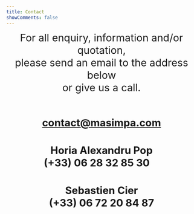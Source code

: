```yaml
---
title: Contact
showComments: false
---
```

<p style='margin:0cm;font-size:16px;text-align:center;'><span style="font-size:27px;">For all enquiry, information and/or quotation,</span></p>
<p style='margin:0cm;font-size:16px;text-align:center;'><span style="font-size:27px;">please send an email to the address below</span></p>
<p style='margin:0cm;font-size:16px;text-align:center;'><span style="font-size:27px;">or give us a call.</span></p>
<p style='margin:0cm;font-size:16px;'>&nbsp;</p>
<p style='margin:0cm;font-size:16px;'>&nbsp;</p>
<p style='margin:0cm;font-size:16px;text-align:center;'>&nbsp; &nbsp; &nbsp; &nbsp; &nbsp; &nbsp;&nbsp;</p>
<p style='margin:0cm;font-size:16px;text-align:center;'><strong><span style="font-size:27px;"><a href="mailto:contact@masimpa.com">contact@masimpa.com</a></span></strong></p>
<p style='margin:0cm;font-size:16px;'>&nbsp;</p>
<p style='margin:0cm;font-size:16px;text-align:justify;'>&nbsp;</p>
<p style='margin:0cm;font-size:16px;text-align:center;'><strong><span style="font-size:27px;">Horia Alexandru Pop</span></strong></p>
<p style='margin:0cm;font-size:16px;text-align:center;'><strong><span style="font-size:27px;">(+33) 06 28 32 85 30&nbsp; &nbsp;&nbsp;</span></strong></p>
<p style='margin:0cm;font-size:16px;text-align:center;'>&nbsp;</p>
<p style='margin:0cm;font-size:16px;text-align:center;'>&nbsp;</p>
<p style='margin:0cm;font-size:16px;text-align:center;'><strong><span style="font-size:27px;">Sebastien Cier</span></strong></p>
<p style='margin:0cm;font-size:16px;text-align:center;'><strong><span style="font-size:27px;">(+33) 06 72 20 84 87</span></strong></p>
<p style='margin:0cm;font-size:16px;text-align:center;'>&nbsp;</p>
